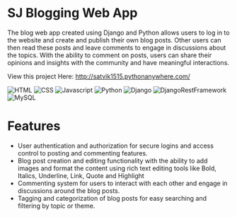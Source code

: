 # SJ Blogging Web App

The blog web app created using Django and Python allows users to log in to the website and create and publish their own blog posts. Other users can then read these posts and leave comments to engage in discussions about the topics. With the ability to comment on posts, users can share their opinions and insights with the community and have meaningful interactions.

View this project Here: http://satvik1515.pythonanywhere.com/

![HTML](https://img.shields.io/badge/-HTML-gray?style=flat&logo=html5)
![CSS](https://img.shields.io/badge/-CSS-1fb30e?style=flat&logo=css3)
![Javascript](https://img.shields.io/badge/-JavaScript-black?style=flat&logo=javascript)
![Python](https://img.shields.io/badge/-Python-black?style=flat&logo=python)
![Django](https://img.shields.io/badge/-Django-9ef0b4?style=flat&logo=django&logoColor=darkgreen)
![DjangoRestFramework](https://img.shields.io/badge/-Django%20Rest%20Framework-9ef0b4?style=flat)
![MySQL](https://img.shields.io/badge/-MySQL-white?style=flat&logo=sqlite&logoColor=blue)

# Features

* User authentication and authorization for secure logins and access control to posting and commenting features.
* Blog post creation and editing functionality with the ability to add images and format the content using rich text editing tools like Bold, Italics, Underline, Link, Quote and Highlight 
* Commenting system for users to interact with each other and engage in discussions around the blog posts.
* Tagging and categorization of blog posts for easy searching and filtering by topic or theme.

